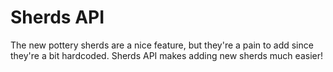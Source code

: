 # Sherds API
The new pottery sherds are a nice feature, but they're a pain to add since they're a bit hardcoded. Sherds API makes adding new sherds much easier!